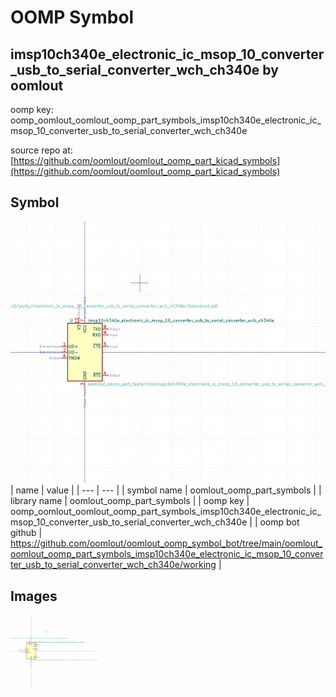 # OOMP Symbol  
## imsp10ch340e_electronic_ic_msop_10_converter_usb_to_serial_converter_wch_ch340e  by oomlout  
  
oomp key: oomp_oomlout_oomlout_oomp_part_symbols_imsp10ch340e_electronic_ic_msop_10_converter_usb_to_serial_converter_wch_ch340e  
  
source repo at: [https://github.com/oomlout/oomlout_oomp_part_kicad_symbols](https://github.com/oomlout/oomlout_oomp_part_kicad_symbols)  
## Symbol  
  
[![working.png](working_600.png)](working.png)  
| name | value | 
| --- | --- | 
| symbol name | oomlout_oomp_part_symbols | 
| library name | oomlout_oomp_part_symbols | 
| oomp key | oomp_oomlout_oomlout_oomp_part_symbols_imsp10ch340e_electronic_ic_msop_10_converter_usb_to_serial_converter_wch_ch340e | 
| oomp bot github | https://github.com/oomlout/oomlout_oomp_symbol_bot/tree/main/oomlout_oomlout_oomp_part_symbols_imsp10ch340e_electronic_ic_msop_10_converter_usb_to_serial_converter_wch_ch340e/working | 
## Images  
  
[![working.png](working_140.png)](working.png)  

